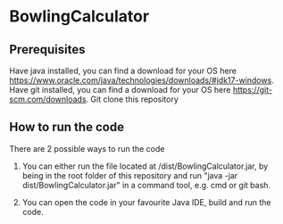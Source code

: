 # BowlingCalculator

## Prerequisites
Have java installed, you can find a download for your OS here https://www.oracle.com/java/technologies/downloads/#jdk17-windows.
Have git installed,  you can find a download for your OS here https://git-scm.com/downloads.
Git clone this repository

## How to run the code
There are 2 possible ways to run the code
1) You can either run the file located at /dist/BowlingCalculator.jar, by being in the root folder of this repository and run "java -jar dist/BowlingCalculator.jar" in a command tool, e.g. cmd or git bash.

2) You can open the code in your favourite Java IDE, build and run the code. 
